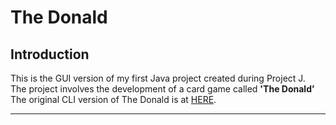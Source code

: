 ﻿# The Donald 
## Introduction
This is the GUI version of my first Java project created during Project J. <br/>
The project involves the development of a card game called **'The Donald’**<br/>
The original CLI version of The Donald is at [HERE](https://github.com/Chance3009/TheDonald).

---
